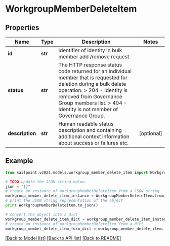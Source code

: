 # WorkgroupMemberDeleteItem


## Properties

Name | Type | Description | Notes
------------ | ------------- | ------------- | -------------
**id** | **str** | Identifier of identity in bulk member add /remove request. | 
**status** | **str** |  The HTTP response status code returned for an individual  member that is requested for deletion during a bulk delete operation.  &gt; 204   - Identity is removed from Governance Group members list.  &gt; 404   - Identity is not member of Governance Group.  | 
**description** | **str** | Human readable status description and containing additional context information about success or failures etc.  | [optional] 

## Example

```python
from sailpoint.v2024.models.workgroup_member_delete_item import WorkgroupMemberDeleteItem

# TODO update the JSON string below
json = "{}"
# create an instance of WorkgroupMemberDeleteItem from a JSON string
workgroup_member_delete_item_instance = WorkgroupMemberDeleteItem.from_json(json)
# print the JSON string representation of the object
print WorkgroupMemberDeleteItem.to_json()

# convert the object into a dict
workgroup_member_delete_item_dict = workgroup_member_delete_item_instance.to_dict()
# create an instance of WorkgroupMemberDeleteItem from a dict
workgroup_member_delete_item_form_dict = workgroup_member_delete_item.from_dict(workgroup_member_delete_item_dict)
```
[[Back to Model list]](../README.md#documentation-for-models) [[Back to API list]](../README.md#documentation-for-api-endpoints) [[Back to README]](../README.md)



